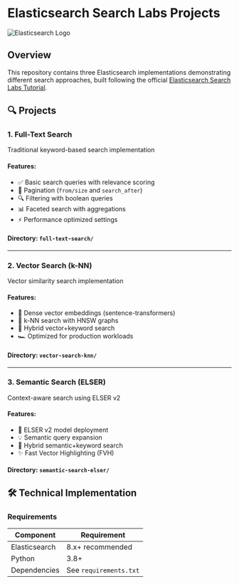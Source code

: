 # Elasticsearch Search Labs Projects

![Elasticsearch Logo](https://www.elastic.co/static-res/images/elastic-logo-200.png)

## Overview
This repository contains three Elasticsearch implementations demonstrating different search approaches, built following the official [Elasticsearch Search Labs Tutorial](https://www.elastic.co/search-labs/tutorials/search-tutorial).

## 🔍 Projects

### 1. Full-Text Search
Traditional keyword-based search implementation

#### Features:
- ✅ Basic search queries with relevance scoring
- 📄 Pagination (`from/size` and `search_after`)
- 🔍 Filtering with boolean queries
- 📊 Faceted search with aggregations
- ⚡ Performance optimized settings

#### Directory: `full-text-search/`

---

### 2. Vector Search (k-NN)
Vector similarity search implementation

#### Features:
- 🤖 Dense vector embeddings (sentence-transformers)
- 🔢 k-NN search with HNSW graphs
- 🔄 Hybrid vector+keyword search
- 🏎️ Optimized for production workloads

#### Directory: `vector-search-knn/`

---

### 3. Semantic Search (ELSER)
Context-aware search using ELSER v2

#### Features:
- 🧠 ELSER v2 model deployment
- 💡 Semantic query expansion
- 🔄 Hybrid semantic+keyword search
- ✨ Fast Vector Highlighting (FVH)

#### Directory: `semantic-search-elser/`

## 🛠️ Technical Implementation

### Requirements
| Component       | Requirement           |
|-----------------|-----------------------|
| Elasticsearch   | 8.x+ recommended      |
| Python          | 3.8+                  |
| Dependencies    | See `requirements.txt`|




   
